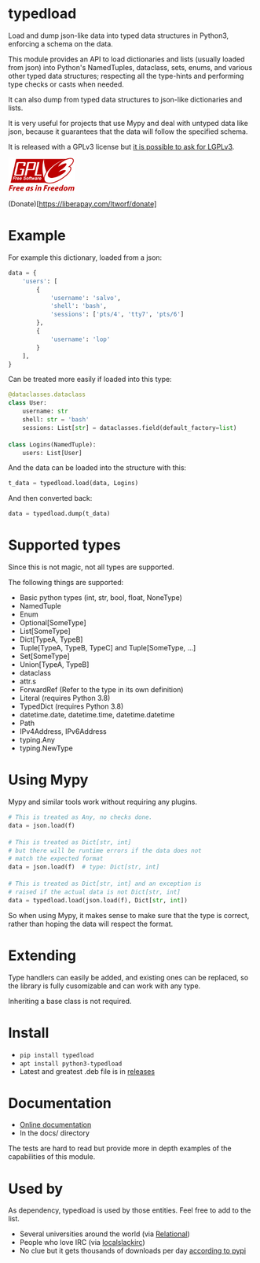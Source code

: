 typedload
=========

Load and dump json-like data into typed data structures in Python3, enforcing
a schema on the data.

This module provides an API to load dictionaries and lists (usually loaded
from json) into Python's NamedTuples, dataclass, sets, enums, and various
other typed data structures; respecting all the type-hints and performing
type checks or casts when needed.

It can also dump from typed data structures to json-like dictionaries and lists.

It is very useful for projects that use Mypy and deal with untyped data
like json, because it guarantees that the data will follow the specified schema.

It is released with a GPLv3 license but [it is possible to ask for LGPLv3](mailto:tiposchi@tiscali.it).

![GPLv3 logo](docs/gpl3logo.png)

(Donate)[https://liberapay.com/ltworf/donate]

Example
=======

For example this dictionary, loaded from a json:

```python
data = {
    'users': [
        {
            'username': 'salvo',
            'shell': 'bash',
            'sessions': ['pts/4', 'tty7', 'pts/6']
        },
        {
            'username': 'lop'
        }
    ],
}
```


Can be treated more easily if loaded into this type:

```python
@dataclasses.dataclass
class User:
    username: str
    shell: str = 'bash'
    sessions: List[str] = dataclasses.field(default_factory=list)

class Logins(NamedTuple):
    users: List[User]
```

And the data can be loaded into the structure with this:

```python
t_data = typedload.load(data, Logins)
```

And then converted back:

```python
data = typedload.dump(t_data)
```

Supported types
===============

Since this is not magic, not all types are supported.

The following things are supported:

 * Basic python types (int, str, bool, float, NoneType)
 * NamedTuple
 * Enum
 * Optional[SomeType]
 * List[SomeType]
 * Dict[TypeA, TypeB]
 * Tuple[TypeA, TypeB, TypeC] and Tuple[SomeType, ...]
 * Set[SomeType]
 * Union[TypeA, TypeB]
 * dataclass
 * attr.s
 * ForwardRef (Refer to the type in its own definition)
 * Literal (requires Python 3.8)
 * TypedDict (requires Python 3.8)
 * datetime.date, datetime.time, datetime.datetime
 * Path
 * IPv4Address, IPv6Address
 * typing.Any
 * typing.NewType

Using Mypy
==========

Mypy and similar tools work without requiring any plugins.

```python
# This is treated as Any, no checks done.
data = json.load(f)

# This is treated as Dict[str, int]
# but there will be runtime errors if the data does not
# match the expected format
data = json.load(f)  # type: Dict[str, int]

# This is treated as Dict[str, int] and an exception is
# raised if the actual data is not Dict[str, int]
data = typedload.load(json.load(f), Dict[str, int])
```

So when using Mypy, it makes sense to make sure that the type is correct,
rather than hoping the data will respect the format.

Extending
=========

Type handlers can easily be added, and existing ones can be replaced, so the library is fully cusomizable and can work with any type.

Inheriting a base class is not required.

Install
=======

* `pip install typedload`
* `apt install python3-typedload`
* Latest and greatest .deb file is in [releases](https://github.com/ltworf/typedload/releases)

Documentation
=============

* [Online documentation](https://ltworf.github.io/typedload/)
* In the docs/ directory

The tests are hard to read but provide more in depth examples of
the capabilities of this module.

Used by
=======

As dependency, typedload is used by those entities. Feel free to add to the list.

* Several universities around the world (via [Relational](https://ltworf.github.io/relational/))
* People who love IRC (via [localslackirc](https://github.com/ltworf/localslackirc))
* No clue but it gets thousands of downloads per day [according to pypi](https://pypistats.org/packages/typedload)
